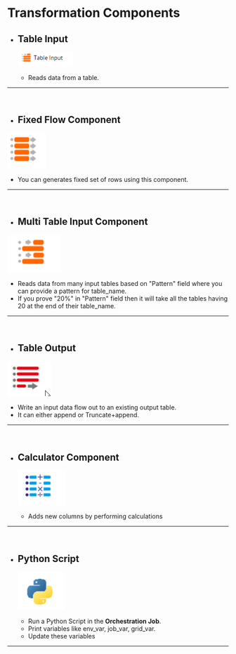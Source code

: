 # **Transformation Components**

- ## **Table Input**  

  ![](img/20230228105318.png)

  - Reads data from a table.

---

<br>

- ## **Fixed Flow Component**  

![](img/20230228140807.png)

- You can generates fixed set of rows using this component.

---

<br>

- ## **Multi Table Input Component**  

![](img/20230228140834.png)

- Reads data from many input tables based on "Pattern" field where you can provide a pattern for table_name.
- If you prove "20%" in "Pattern" field then it will take all the tables having 20 at the end of their table_name.

---

<br>

- ## **Table Output**  

![](img/20230228141131.png)

- Write an input data flow out to an existing output table.
- It can either append or Truncate+append.

---

<br>

- ## **Calculator Component**  

  ![](img/20230228143102.png)

  - Adds new columns by performing calculations

---

<br>

- ## **Python Script**  
  
  ![](img/20230228151836.png)

  - Run a Python Script in the **Orchestration Job**.
  - Print variables like env_var, job_var, grid_var.
  - Update these variables

---

<br>
